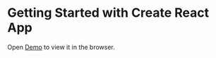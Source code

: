 # Getting Started with Create React App


Open [Demo](http://localhost:3000) to view it in the browser.

